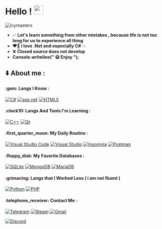 # Hello ! <img src="https://raw.githubusercontent.com/MartinHeinz/MartinHeinz/master/wave.gif" width="30px">
<p align="left"> <img src="https://komarev.com/ghpvc/?username=icymasters&label=Profile%20views&color=0e75b6&style=flat" alt="icymasters" /> </p>

- :white_check_mark: **Let's learn something from other mistakes , because life is not too long for us to experience all thing**
- :heart_on_fire: **I love .Net and especially C#** :boom:
- :x: **Closed source does not develop**
- **Console.writeline(" :smiley: Enjoy ");**

## :arrow_down: About me :

<h4>:gem: Langs I Know :</h4>

[![C#](https://img.shields.io/badge/-Csharp-%235C2D91?style=for-the-badge&logo=csharp&logoColor=white)](https://en.wikipedia.org/wiki/C_Sharp_(programming_language))
[![asp.net](https://img.shields.io/badge/-Asp.net-%231674AA?style=for-the-badge&logoColor=white)](https://asp.net)
[![HTML5](https://img.shields.io/badge/html5-%23E34F26.svg?style=for-the-badge&logo=html5&logoColor=white)](https://html.com)

<h4>:clock10: Langs And Tools I'm Learning :</h4>

[![C++](https://img.shields.io/badge/c++-%2300599C.svg?style=for-the-badge&logo=c%2B%2B&logoColor=white)](https://en.wikipedia.org/wiki/C%2B%2B)
[![Qt](https://img.shields.io/badge/Qt-%23217346.svg?style=for-the-badge&logo=Qt&logoColor=white)](https://www.qt.io)

<h4>:first_quarter_moon: My Daily Routine :</h4>

[![Visual Studio Code](https://img.shields.io/badge/Visual%20Studio%20Code-0078d7.svg?style=for-the-badge&logo=visual-studio-code&logoColor=white)](#)
[![Visual Studio](https://img.shields.io/badge/Visual%20Studio-5C2D91.svg?style=for-the-badge&logo=visual-studio&logoColor=white)](#)
[![Insomnia](https://img.shields.io/badge/Insomnia-black?style=for-the-badge&logo=insomnia&logoColor=5849BE)](#)
[![Postman](https://img.shields.io/badge/Postman-FF6C37?style=for-the-badge&logo=postman&logoColor=white)](#)

<h4>:floppy_disk: My Favorite Databases :</h4>

[![SQLite](https://img.shields.io/badge/sqlite-%2307405e.svg?style=for-the-badge&logo=sqlite&logoColor=white)](#)
[![MongoDB](https://img.shields.io/badge/MongoDB-%234ea94b.svg?style=for-the-badge&logo=mongodb&logoColor=white)](#)
[![MariaDB](https://img.shields.io/badge/MariaDB-003545?style=for-the-badge&logo=mariadb&logoColor=white)](#)

<h4>:grimacing: Langs that I Worked Less ( i am not fluent )</h4>

[![Python](https://img.shields.io/badge/python-3670A0?style=for-the-badge&logo=python&logoColor=ffdd54)](#)
[![PHP](https://img.shields.io/badge/php-%23777BB4.svg?style=for-the-badge&logo=php&logoColor=white)](#)

<h4>:telephone_receiver: Contact Me :</h4>

[![Telegram](https://img.shields.io/badge/-IcyMaster-1ca0f1?style=flat-square&logo=telegram&logoColor=white)](https://t.me/IcyMaster)
[![Steam](https://img.shields.io/badge/IcyMaster-dark?style=flat-square&logo=Steam&logoColor=dark&color=121214)](https://steamcommunity.com/id/icymaster)
[![Gmail](https://img.shields.io/badge/icymaster2020@gmail.com-white?style=flat-square&logo=gmail&logoColor=white&color=cb0f38)]()

[![Discord](https://discord.c99.nl/widget/theme-2/413032360930705430.png)](https://discord.com)



